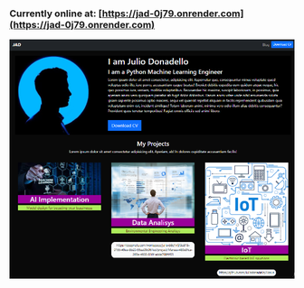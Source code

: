 ### Currently online at: [https://jad-0j79.onrender.com](https://jad-0j79.onrender.com)

<img src="Captura.PNG" width="900" class="align-center"/>

